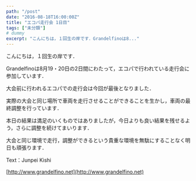 ```yaml
---
path: "/post"
date: "2016-08-18T16:00:00Z"
title: "エコパ走行会 1日目"
tags: ["未分類"]
# dummy
excerpt: "こんにちは，１回生の岸です．Grandelfinoは8..."
---
```




[](18-1.jpg)

こんにちは，１回生の岸です．

Grandelfinoは8月19・20日の2日間にわたって，エコパで行われている走行会に参加しています．

大会前に行われるエコパでの走行会は今回が最後となりました．

実際の大会と同じ場所で車両を走行させることができることを生かし，車両の最終調整を行っています．

本日の結果は満足のいくものではありましたが，今日よりも良い結果を残せるよう，さらに調整を続けてまいります．

大会と同じ環境で走行，調整ができるという貴重な環境を無駄にすることなく明日も頑張ります．

Text：Junpei Kishi

[http://www.grandelfino.net](http://www.grandelfino.net)

